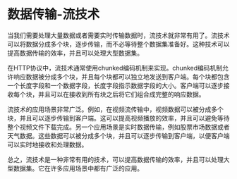 # 数据传输-流技术
当我们需要处理大量数据或者需要实时传输数据时，流技术就非常有用了。流技术可以将数据分成多个块，逐步传输，而不必等待整个数据集准备好。这种技术可以提高数据传输的效率，并且可以处理大型数据集。

在HTTP协议中，流技术通常使用chunked编码机制来实现。chunked编码机制允许响应数据被分成多个块，并且每个块都可以独立地发送到客户端。每个块都包含一个长度字段和一个数据字段，长度字段指示数据字段的大小。客户端可以逐步接收每个块，并且可以在接收到所有块之后将它们组合成完整的响应数据。

流技术的应用场景非常广泛。例如，在视频流传输中，视频数据可以被分成多个块，并且可以逐步传输到客户端。这可以提高视频播放的效率，并且可以避免等待整个视频文件下载完成。另一个应用场景是实时数据传输，例如股票市场数据或者天气数据。这些数据可以被分成多个块，并且可以逐步传输到客户端，以便客户端可以实时地接收和处理数据。

总之，流技术是一种非常有用的技术，可以提高数据传输的效率，并且可以处理大型数据集。它在许多应用场景中都有广泛的应用。
